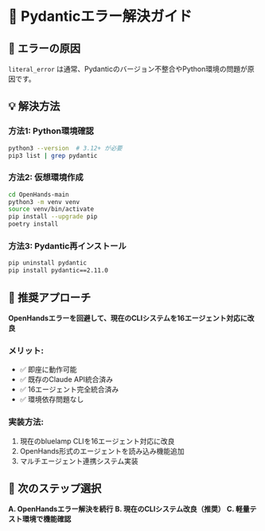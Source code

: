 # 🔧 Pydanticエラー解決ガイド

## 🚨 エラーの原因
`literal_error` は通常、Pydanticのバージョン不整合やPython環境の問題が原因です。

## 💡 解決方法

### 方法1: Python環境確認
```bash
python3 --version  # 3.12+ が必要
pip3 list | grep pydantic
```

### 方法2: 仮想環境作成
```bash
cd OpenHands-main
python3 -m venv venv
source venv/bin/activate
pip install --upgrade pip
poetry install
```

### 方法3: Pydantic再インストール
```bash
pip uninstall pydantic
pip install pydantic==2.11.0
```

## 🎯 推奨アプローチ

**OpenHandsエラーを回避して、現在のCLIシステムを16エージェント対応に改良**

### メリット:
- ✅ 即座に動作可能
- ✅ 既存のClaude API統合済み
- ✅ 16エージェント完全統合済み
- ✅ 環境依存問題なし

### 実装方法:
1. 現在のbluelamp CLIを16エージェント対応に改良
2. OpenHands形式のエージェントを読み込み機能追加
3. マルチエージェント連携システム実装

## 🚀 次のステップ選択

**A. OpenHandsエラー解決を続行**
**B. 現在のCLIシステム改良（推奨）**
**C. 軽量テスト環境で機能確認**
